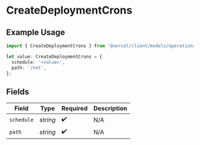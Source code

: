 # CreateDeploymentCrons

## Example Usage

```typescript
import { CreateDeploymentCrons } from '@vercel/client/models/operations';

let value: CreateDeploymentCrons = {
  schedule: '<value>',
  path: '/net',
};
```

## Fields

| Field      | Type     | Required           | Description |
| ---------- | -------- | ------------------ | ----------- |
| `schedule` | _string_ | :heavy_check_mark: | N/A         |
| `path`     | _string_ | :heavy_check_mark: | N/A         |

